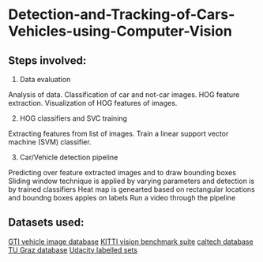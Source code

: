 # Detection-and-Tracking-of-Cars-Vehicles-using-Computer-Vision

## Steps involved:

1. Data evaluation

Analysis of data.
Classification of car and not-car images.
HOG feature extraction.
Visualization of HOG features of images.  

2. HOG classifiers and SVC training

Extracting features from list of images.
Train a linear support vector machine (SVM) classifier.

3. Car/Vehicle detection pipeline

Predicting over feature extracted images and to draw bounding boxes
Sliding window technique is applied by varying parameters and detection is by trained classifiers
Heat map is genearted based on rectangular locations and boundng boxes apples on labels
Run a video through the pipeline

## Datasets used:

[GTI vehicle image database](http://www.gti.ssr.upm.es/data/Vehicle_database.html)
[KITTI vision benchmark suite](http://www.cvlibs.net/datasets/kitti/)
[caltech database](http://www.vision.caltech.edu/html-files/archive.html)
[TU Graz database](http://www-old.emt.tugraz.at/~pinz/data/GRAZ_02/)
[Udacity labelled sets](https://github.com/udacity/self-driving-car/tree/master/annotations)

